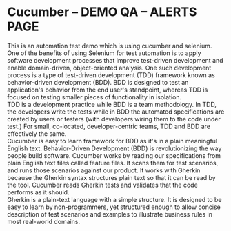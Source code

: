 # Cucumber – DEMO QA – ALERTS PAGE
This is an automation test demo which is using cucumber and selenium.     
One of the benefits of using Selenium for test automation is to apply software development processes that improve test-driven development and enable domain-driven, 
object-oriented analysis. One such development process is a type of test-driven development (TDD) framework known as behavior-driven development (BDD). 
BDD is designed to test an application's behavior from the end user's standpoint, whereas TDD is focused on testing smaller pieces of functionality in isolation.             
TDD is a development practice while BDD is a team methodology. 
In TDD, the developers write the tests while in BDD the automated specifications are created by users or testers 
(with developers wiring them to the code under test.) For small, co-located, developer-centric teams, TDD and BDD are effectively the same.              
Cucumber is easy to learn framework for BDD as it's in a plain meaningful English text. 
Behavior-Driven Development (BDD) is revolutionizing the way people build software.
Cucumber works by reading our specifications from plain English text files called feature files. 
It scans them for test scenarios, and runs those scenarios against our product. 
It works with Gherkin because the Gherkin syntax structures plain text so that it can be read by the tool. 
Cucumber reads Gherkin tests and validates that the code performs as it should.                   
Gherkin is a plain-text language with a simple structure. 
It is designed to be easy to learn by non-programmers, yet structured enough to allow concise description of test scenarios and examples to illustrate business 
rules in most real-world domains.
